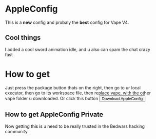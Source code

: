 # AppleConfig
This is a **new** config and probaly the **best** config for Vape V4.
## Cool things
I added a cool sword animation idle, and u also can spam the chat crazy fast
# How to get
Just press the package button thats on the right, then go to ur local executor, then go to its workspace file, then replace vape, with the other vape folder u downloaded.
Or click this button <button>Download AppleConfig</button>
## How to get AppleConfig Private
Now getting this is u need to be really trusted in the Bedwars hacking community.

